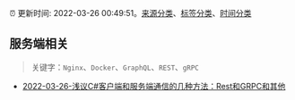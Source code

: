 :alarm_clock: 更新时间: 2022-03-26 00:49:51。[来源分类](../README.md)、[标签分类](../TAGS.md)、[时间分类](../TIMELINE.md)

## 服务端相关


> 关键字：`Nginx`、`Docker`、`GraphQL`、`REST`、`gRPC`



- [2022-03-26-浅议C#客户端和服务端通信的几种方法：Rest和GRPC和其他](https://toutiao.io/k/yf44ahf) 